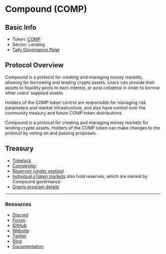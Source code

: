 # Compound (COMP)

## **Basic Info**

* Token: [COMP](https://www.coingecko.com/en/coins/compound)
* Sector: Lending
* [Tally Governance Page](https://www.tally.xyz/gov/compound)

## **Protocol Overview**

Compound is a protocol for creating and managing money markets, allowing for borrowing and lending crypto assets. Users can provide their assets to liquidity pools to earn interest, or post collateral in order to borrow other users’ supplied assets.

Holders of the COMP token control are responsible for managing risk parameters and market infrastructure, and also have control over the community treasury and future COMP token distributions.

Compound is a protocol for creating and managing money markets for lending crypto assets. Holders of the COMP token can make changes to the protocol by voting on and passing proposals.

## **Treasury**

* [Timelock](https://etherscan.io/address/0xc0da02939e1441f497fd74f78ce7decb17b66529)
* [Comptroller](https://etherscan.io/address/0x3d9819210a31b4961b30ef54be2aed79b9c9cd3b)
* [Reservoir (under vesting)](https://etherscan.io/address/0x2775b1c75658be0f640272ccb8c72ac986009e38)
* [Individual cToken markets](https://compound.finance/markets) also hold reserves, which are owned by Compound governance
* [Grants program details](https://compoundgrants.org/)

***

### **Resources**

* [Discord](https://discord.com/invite/cU7vmVW)
* [Forum](https://www.comp.xyz/)
* [GitHub](https://github.com/compound-finance)
* [Website](https://compound.finance/)
* [Twitter](https://twitter.com/compoundfinance)
* [Blog](https://medium.com/compound-finance)
* [Documentation](https://compound.finance/docs)
